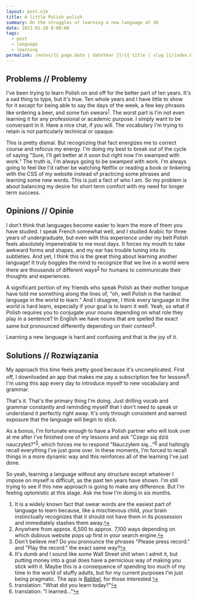 ```yaml
---
layout: post.njk
title: A little Polish polish
summary: On the struggles of learning a new language at 30
date: 2021-01-28 8:00:00
tags:
  - post
  - language
  - learning
permalink: /notes/{{ page.date | dateYear }}/{{ title | slug }}/index.html
---
```


## Problems // Problemy
I've been trying to learn Polish on and off for the better part of ten years. It's a sad thing to type, but it's true. Ten whole years and I have little to show for it except for being able to say the days of the week, a few key phrases like ordering a beer, and some fun swears<sup><a id="ref-1" rel="footnote" href="#footnote-1">1</a></sup>. The worst part is I'm not even learning it for any professional or academic purpose. I simply want to be conversant in it. Have a nice chat, if you will. The vocabulary I'm trying to retain is not particularly technical or opaque.

This is pretty dismal. But recognizing that fact energizes me to correct course and refocus my energy. I'm doing my best to break out of the cycle of saying "Sure, I'll get better at it soon but right now I'm swamped with work." The truth is, I'm always going to be swamped with work. I'm always going to feel like I'd rather be watching Netflix or reading a book or tinkering with the CSS of my website instead of practicing some phrases and learning some new words. This is just a fact of who I am. So my problem is about balancing my desire for short term comfort with my need for longer term success. 

## Opinions // Opinie

I don't think that languages become easier to learn the more of them you have studied. I speak French somewhat well, and I studied Arabic for three years of undergraduate, but even with this experience under my belt Polish feels absolutely impenetrable to me most days. It forces my mouth to take awkward forms and shapes, and my ear has trouble tuning into its subtleties. And yet, I think this is the great thing about learning another language! It truly boggles the mind to recognize that we live in a world were there are thousands of different ways<sup><a id="ref-2" rel="footnote" href="#footnote-2">2</a></sup> for humans to communicate their thoughts and experiences. 

A significant portion of my friends who speak Polish as their mother tongue have told me something along the lines of, "oh, well Polish is the hardest language in the world to learn." And I disagree, I think every language in the world is hard learn, especially if your goal is to learn it well. Yeah, so what if Polish requires you to conjugate your nouns depending on what role they play in a sentence? In English we have nouns that are spelled the exact same but pronounced differently depending on their context<sup><a id="ref-3" rel="footnote" href="#footnote-3">3</a></sup>. 

Learning a new language is hard and confusing and that is the joy of it.

## Solutions // Rozwiązania

My approach this time feels pretty good because it's uncomplicated. First off, I downloaded an app that makes me pay a subscription fee for lessons<sup><a id="ref-4" rel="footnote" href="#footnote-4">4</a></sup>. I'm using this app every day to introduce myself to new vocabulary and grammar. 

That's it. That's the primary thing I'm doing. Just drilling vocab and grammar constantly and reminding myself that I don't need to speak or understand it perfectly right away. It's only through consistent and earnest exposure that the language will begin to stick. 

As a bonus, I'm fortunate enough to have a Polish partner who will look over at me after I've finished one of my lessons and ask "Czego się dziś nauczyłeś?"<sup><a id="ref-5" rel="footnote" href="#footnote-5">5</a></sup>, which forces me to respond "Nauczyłem się..."<sup><a id="ref-6" rel="footnote" href="#footnote-6">6</a></sup> and haltingly recall everything I've just gone over. In these moments, I'm forced to recall things in a more dynamic way and this reinforces all of the learning I've just done.

So yeah, learning a language without any structure except whatever I impose on myself is difficult, as the past ten years have shown. I'm still trying to see if this new approach is going to make any difference. But I'm feeling optomistic at this stage. Ask me how I'm doing in six months. 

<ol>
  <li id="footnote-1" class="footnote-text">It is a widely known fact that swear words are the easiest part of language to learn because, like a mischievous child, your brain instinctually recognizes that it should not have them in its possession and immediately stashes them away.<a href="#ref-1" rel="footnote-jumpback">↪</a></li>
  <li id="footnote-2" class="footnote-text">Anywhere from approx. 6,500 to approx. 7,100 ways depending on which dubious website pops up first in your search engine.<a href="#ref-2" rel="footnote-jumpback">↪</a></li>
  <li id="footnote-3" class="footnote-text">Don't believe me? Do you pronounce the phrases "Please press record." and "Play the record." the exact same way?<a href="#ref-3" rel="footnote-jumpback">↪</a></li>
  <li id="footnote-4" class="footnote-text">It's dumb and I sound like some Wall Street shill when I admit it, but putting money into a goal does have a pernicious way of making you stick with it. Maybe this is a consequence of spending too much of my time in the world of stuffy adults, but for my current purposes I'm just being pragmatic. The app is <a href="https://babbel.com">Babbel</a>, for those interested.<a href="#ref-4" rel="footnote-jumpback">↪</a></li>
  <li id="footnote-5" class="footnote-text">translation: "What did you learn today?"<a href="#ref-5" rel="footnote-jumpback">↪</a></li>
  <li id="footnote-6" class="footnote-text">translation: "I learned..."<a href="#ref-6" rel="footnote-jumpback">↪</a></li>
</ol>